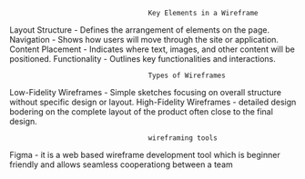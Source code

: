                                       Key Elements in a Wireframe
Layout Structure - Defines the arrangement of elements on the page.
Navigation - Shows how users will move through the site or application.
Content Placement - Indicates where text, images, and other content will be positioned.
Functionality - Outlines key functionalities and interactions.
                    
                                      Types of Wireframes
Low-Fidelity Wireframes - Simple sketches focusing on overall structure without specific design or layout.
High-Fidelity Wireframes - detailed design bodering on the complete layout of the product often close to the final design.

                                      wireframing tools
Figma -  it is a web based wireframe development tool which is beginner friendly and allows seamless cooperationg between a team 
